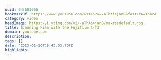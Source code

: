 ```yaml
---
uuid: 645601066
bookmarkOf: https://www.youtube.com/watch?v=-aThAi4jan8&feature=share
category: video
headImage: https://i.ytimg.com/vi/-aThAi4jan8/maxresdefault.jpg
title: Scanning Film with the Fujifilm X-T3
domain: youtube.com
description:
tags: []
date: '2023-01-26T19:45:03.737Z'
highlights:
---
```



